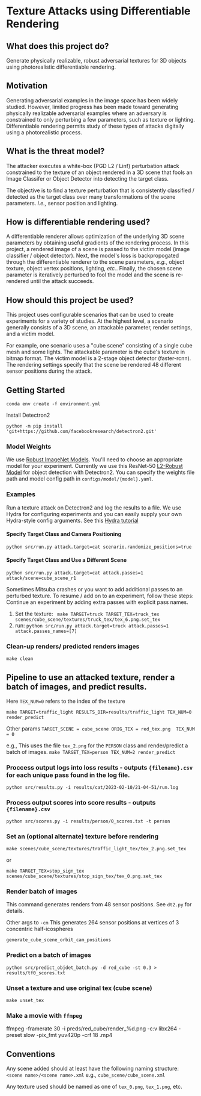 # Texture Attacks using Differentiable Rendering

## What does this project do?  
Generate physically realizable, robust adversarial textures for 3D objects using photorealistic differentiable rendering. 

## Motivation
Generating adversarial examples in the image space has been widely studied.  However, limited progress has been made toward generating physically realizable adversarial examples where an adversary is constrained to only perturbing a few parameters, such as texture or lighting.  Differentiable rendering permits study of these types of attacks digitally using a photorealistic process.  

## What is the threat model?
The attacker executes a white-box (PGD L2 / Linf) perturbation attack constrained to the texture of an object rendered in a 3D scene that fools an Image Classifer or Object Detector into detecting the target class. 

The objective is to find a texture perturbation that is consistently classified / detected as the target class over many transformations of the scene parameters. _i.e.,_ sensor position and lighting. 

## How is differentiable rendering used?

A differentiable renderer allows optimization of the underlying 3D scene parameters by obtaining useful gradients of the rendering process. In this project, a rendered image of a scene is passed to the victim model (image classifier / object detector). Next, the model's loss is backpropogated through the differentiable renderer to the scene parameters, _e.g._, object texture, object vertex positions, lighting, _etc._. Finally, the chosen scene parameter is iteratively perturbed to fool the model and the scene is re-rendered until the attack succeeds. 

## How should this project be used?
This project uses configurable scenarios that can be used to create experiments for a variety of studies.  At the highest level, a scenario generally consists of a 3D scene, an attackable parameter, render settings, and a victim model.  

For example, one scenario uses a "cube scene" consisting of a single cube mesh and some lights.  The attackable parameter is the cube's texture in bitmap format. The victim model is a 2-stage object detector (faster-rcnn).  The rendering settings specify that the scene be rendered 48 different sensor positions during the attack.  


## Getting Started

`conda env create -f environment.yml`

Install Detectron2

`python -m pip install 'git+https://github.com/facebookresearch/detectron2.git'`

### Model Weights
We use [Robust ImageNet Models](https://github.com/microsoft/robust-models-transfer). You'll need to choose an appropriate model for your experiment. Currently we use this ResNet-50 [L2-Robust Model](https://robustnessws4285631339.blob.core.windows.net/public-models/robust_imagenet/resnet50_l2_eps0.03.ckpt?sv=2020-08-04&ss=bfqt&srt=sco&sp=rwdlacupitfx&se=2051-10-06T07:09:59Z&st=2021-10-05T23:09:59Z&spr=https,http&sig=U69sEOSMlliobiw8OgiZpLTaYyOA5yt5pHHH5%2FKUYgI%3D) for object detection with Detectron2. You can specify the weights file path and model config path in `configs/model/{model}.yaml`.


### Examples
Run a texture attack on Detectron2 and log the results to a file.  We use Hydra for configuring experiments and you can easily supply your own Hydra-style config arguments. See this [Hydra tutorial](https://hydra.cc/docs/tutorials/basic/your_first_app/simple_cli/)

#### Specify Target Class and Camera Positioning
`python src/run.py attack.target=cat scenario.randomize_positions=true`

#### Specify Target Class and Use a Different Scene
`python src/run.py attack.target=cat attack.passes=1 attack/scene=cube_scene_r1`


Sometimes Mitsuba crashes or you want to add additional passes to an perturbed texture.  To resume / add on to an experiment, follow these steps:
Continue an experiment by adding extra passes with explicit pass names.
1. Set the texture:
` make TARGET=truck TARGET_TEX=truck_tex scenes/cube_scene/textures/truck_tex/tex_6.png.set_tex`
2. run: `python src/run.py attack.target=truck attack.passes=1 attack.passes_names=[7]`


### Clean-up renders/ predicted renders images

`make clean`

## Pipeline to use an attacked texture, render a batch of images, and predict results. 
Here `TEX_NUM=0` refers to the index of the texture
 
`make TARGET=traffic_light RESULTS_DIR=results/traffic_light TEX_NUM=0 render_predict`

Other params
`TARGET_SCENE = cube_scene
ORIG_TEX = red_tex.png 
TEX_NUM = 0`

e.g., This uses the file `tex_2.png` for the `PERSON` class and render/predict a batch of images.
`make TARGET_TEX=person TEX_NUM=2 render_predict`


### Proccess output logs into loss results - outputs `{filename}.csv` for each unique pass found in the log file.

`python src/results.py -i results/cat/2023-02-10/21-04-51/run.log`

### Process output scores into score results - outputs `{filename}.csv`

`python src/scores.py -i results/person/0_scores.txt -t person`

### Set an (optional alternate) texture before rendering

`make scenes/cube_scene/textures/traffic_light_tex/tex_2.png.set_tex`

or 

`make TARGET_TEX=stop_sign_tex scenes/cube_scene/textures/stop_sign_tex/tex_0.png.set_tex`

### Render batch of images
This command generates renders from 48 sensor positions. See `dt2.py` for details.

Other args to `-cm` 
This generates 264 sensor positions at vertices of 3 concentric half-icospheres

`generate_cube_scene_orbit_cam_positions` 

### Predict on a batch of images

`python src/predict_objdet_batch.py -d red_cube -st 0.3 > results/tf0_scores.txt`

### Unset a texture and use original tex (cube scene)

`make unset_tex`

### Make a movie with `ffmpeg`
ffmpeg -framerate 30 -i preds/red_cube/render_%d.png -c:v libx264 -preset slow -pix_fmt yuv420p -crf 18 <movie name>.mp4

## Conventions
Any scene added should at least have the following naming structure:
`<scene name>/<scene name>.xml` e.g., `cube_scene/cube_scene.xml` 

Any texture used should be named as one of `tex_0.png`, `tex_1.png`, etc.
